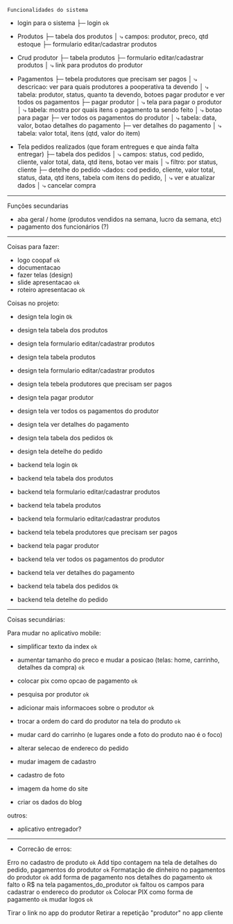 `Funcionalidades do sistema`
  - login para o sistema
├─ login `ok`

- Produtos
├─ tabela dos produtos
│   ⤷ campos: produtor, preco, qtd estoque
├─ formulario editar/cadastrar produtos

- Crud produtor
├─ tabela produtos
├─ formulario editar/cadastrar produtos
│   ⤷ link para produtos do produtor

- Pagamentos
├─ tebela produtores que precisam ser pagos
│   ⤷ descricao: ver para quais produtores a pooperativa ta devendo
│   ⤷ tabela: produtor, status, quanto ta devendo, botoes pagar produtor e ver todos os pagamentos
├─ pagar produtor
│   ⤷ tela para pagar o produtor
│   ⤷ tabela: mostra por quais itens o pagamento ta sendo feito
│   ⤷ botao para pagar
├─ ver todos os pagamentos do produtor
│   ⤷ tabela: data, valor, botao detalhes do pagamento
├─ ver detalhes do pagamento
│   ⤷ tabela: valor total, itens (qtd, valor do item)

- Tela pedidos realizados (que foram entregues e que ainda falta entregar)
├─ tabela dos pedidos
│   ⤷ campos: status, cod pedido, cliente, valor total, data, qtd itens, botao ver mais
│   ⤷ filtro: por status, cliente
├─ detelhe do pedido
    ⤷dados: cod pedido, cliente, valor total, status, data, qtd itens, tabela com itens do pedido,
│   ⤷ ver e atualizar dados
│   ⤷ cancelar compra



---------------------------------------------------------------------------------
Funções secundarias
- aba geral / home (produtos vendidos na semana, lucro da semana, etc)
- pagamento dos funcionários (?)



---------------------------------------------------------------------------------

Coisas para fazer:
- logo coopaf `ok`
- documentacao 
- fazer telas (design)
- slide apresentacao `ok`
- roteiro apresentacao `ok`

Coisas no projeto:
- design tela login `Ok`
- design tela tabela dos produtos
- design tela formulario editar/cadastrar produtos
- design tela tabela produtos
- design tela formulario editar/cadastrar produtos
- design tela tebela produtores que precisam ser pagos
- design tela pagar produtor
- design tela ver todos os pagamentos do produtor
- design tela ver detalhes do pagamento
- design tela tabela dos pedidos `Ok`
- design tela detelhe do pedido

- backend tela login `Ok`   

- backend tela tabela dos produtos
- backend tela formulario editar/cadastrar produtos
- backend tela tabela produtos
- backend tela formulario editar/cadastrar produtos
- backend tela tebela produtores que precisam ser pagos
- backend tela pagar produtor
- backend tela ver todos os pagamentos do produtor
- backend tela ver detalhes do pagamento
- backend tela tabela dos pedidos `Ok`
- backend tela detelhe do pedido

---------------------------------
Coisas secundárias:

Para mudar no aplicativo mobile:
- simplificar texto da index `ok`
- aumentar tamanho do preco e mudar a posicao (telas: home, carrinho, detalhes da compra) `ok`
- colocar pix como opcao de pagamento `ok`
- pesquisa por produtor `ok`
- adicionar mais informacoes sobre o produtor `ok`
- trocar a ordem do card do produtor na tela do produto `ok`

- mudar card do carrinho (e lugares onde a foto do produto nao é o foco)
- alterar selecao de endereco do pedido 
- mudar imagem de cadastro
- cadastro de foto 
- imagem da home do site
- criar os dados do blog

outros:
- aplicativo entregador?

----------------------------------
- Correcão de erros:

Erro no cadastro de produto `ok`
Add tipo contagem na tela de detalhes do pedido, pagamentos do produtor `ok`
Formatação de dinheiro no pagamentos do produtor `ok`
add forma de pagamento nos detalhes do pagamento `ok`
falto o R$ na tela pagamentos_do_produtor `ok`
faltou os campos para cadastrar o endereco do produtor `ok` 
Colocar PIX como forma de pagamento `ok`
mudar logos `ok`

Tirar o link no app do produtor 
Retirar a repetição "produtor" no app cliente 